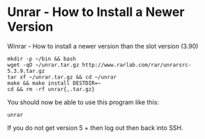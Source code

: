 Unrar - How to Install a Newer Version
======================================

Winrar - How to install a newer version than the slot version (3.90)  
  

    mkdir -p ~/bin && bash
    wget -qO ~/unrar.tar.gz http://www.rarlab.com/rar/unrarsrc-5.3.9.tar.gz
    tar xf ~/unrar.tar.gz && cd ~/unrar
    make && make install DESTDIR=~
    cd && rm -rf unrar{,.tar.gz}

  
You should now be able to use this program like this:  
  

    unrar

  
If you do not get version 5 + then log out then back into SSH.  

